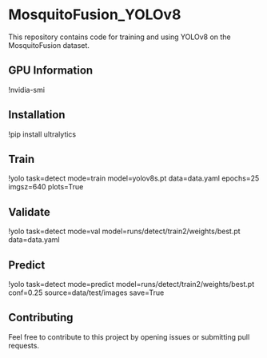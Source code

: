 <!DOCTYPE html>
<html lang="en">
<head>
  <meta charset="UTF-8">
  <meta http-equiv="X-UA-Compatible" content="IE=edge">
  <meta name="viewport" content="width=device-width, initial-scale=1.0">
</head>
<body>
  <h1>MosquitoFusion_YOLOv8</h1>
  <p>This repository contains code for training and using YOLOv8 on the MosquitoFusion dataset.</p>
  <h2>GPU Information</h2>
  !nvidia-smi
  <h2>Installation</h2>
  !pip install ultralytics
  <h2>Train</h2>
  !yolo task=detect mode=train model=yolov8s.pt data=data.yaml epochs=25 imgsz=640 plots=True
  <h2>Validate</h2>
  !yolo task=detect mode=val model=runs/detect/train2/weights/best.pt data=data.yaml
  <h2>Predict</h2>
  !yolo task=detect mode=predict model=runs/detect/train2/weights/best.pt conf=0.25 source=data/test/images save=True
  <h2>Contributing</h2>
  <p>Feel free to contribute to this project by opening issues or submitting pull requests.</p>
</body>
</html>
